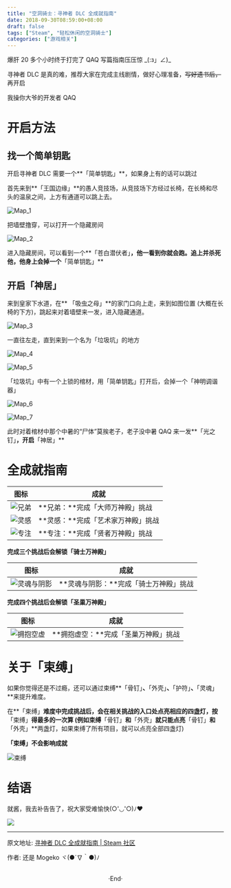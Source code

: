 ```yaml
---
title: "空洞骑士：寻神者 DLC 全成就指南"
date: 2018-09-30T08:59:00+08:00
draft: false
tags: ["Steam", "轻松休闲的空洞骑士"]
categories: ["游戏相关"]
---
```


爆肝 20 多个小时终于打完了 QAQ
写篇指南压压惊 \_(:з」∠)\_

寻神者 DLC 是真的难，推荐大家在完成主线剧情，做好心理准备，<del>写好遗书后，</del>再开启

<span class="spoiler" >我操你大爷的开发者 QAQ</span>

# 开启方法

## 找一个简单钥匙

开启寻神者 DLC 需要一个**「简单钥匙」**，如果身上有的话可以跳过

首先来到**「王国边缘」**的愚人竞技场，从竞技场下方经过长椅，在长椅和尽头的温泉之间，上方有通道可以跳上去。

![Map_1](https://steamuserimages-a.akamaihd.net/ugc/941706910127720802/3887766AB03FDE17ED254610E5333492A842F97D/)

把墙壁撸穿，可以打开一个隐藏房间

![Map_2](https://steamuserimages-a.akamaihd.net/ugc/941706910127722487/ECB6722E2C094422AB7F31D3C51441479AB392B8/)

进入隐藏房间，可以看到一个**「苍白潜伏者」**，他一看到你就会跑。追上并杀死他，他身上会掉一个**「简单钥匙」**

## 开启「神居」

来到皇家下水道，在** 「吸虫之母」**的家门口向上走，来到如图位置 (大概在长椅的下方)，跳起来对着墙壁来一发，进入隐藏通道。

![Map_3](https://steamuserimages-a.akamaihd.net/ugc/941706910127731980/0B267B9D66B22E341901C01D8E6E85FE0EDE11A6/)

一直往左走，直到来到一个名为「垃圾坑」的地方

![Map_4](https://steamuserimages-a.akamaihd.net/ugc/941706910127733672/EA2C53A1B6F0F14953B8E986E4C2DE10DAB4079F/)

![Map_5](https://steamuserimages-a.akamaihd.net/ugc/941706910127735000/65E00823B261FC2CF1AF313C8645DA683F908C9E/)

「垃圾坑」中有一个上锁的棺材，用「简单钥匙」打开后，会掉一个「神明调谐器」

![Map_6](https://steamuserimages-a.akamaihd.net/ugc/941706910127736304/4119CD178396BC63269BC57B13C8628413FC2C69/)

![Map_7](https://steamuserimages-a.akamaihd.net/ugc/941706910127737280/F396BFF24C1C5E02CC809B54CDECB2826E79DC42/)

此时对着棺材中那个中暑的“尸体”<span class="spoiler" >莫挨老子，老子没中暑 QAQ</span> 来一发**「光之钉」**，开启**「神居」**



# 全成就指南

| 图标                                                         | 成就                               |
| ------------------------------------------------------------ | ---------------------------------- |
| ![兄弟](https://steamuserimages-a.akamaihd.net/ugc/941706910127529487/9937E1FABC4F0EA2FEEBAFD0B6F20C025B52AEEC/) | **兄弟：**完成「大师万神殿」挑战   |
| ![灵感](https://steamuserimages-a.akamaihd.net/ugc/941706910127530081/17F7D048DECF5C20BAB0A7BD11F2FAC5CACA050A/) | **灵感：**完成「艺术家万神殿」挑战 |
| ![专注](https://steamuserimages-a.akamaihd.net/ugc/941706910127530647/382C7998E9B0B60A850D8BDF4C7F4A515A8B3481/) | **专注：**完成「贤者万神殿」挑战   |

**完成三个挑战后会解锁「骑士万神殿」**

| 图标                                                         | 成就                                   |
| ------------------------------------------------------------ | -------------------------------------- |
| ![灵魂与阴影](https://steamuserimages-a.akamaihd.net/ugc/941706910127531198/5857AE3A16211B09755B086F37F411ADEAD38131/) | **灵魂与阴影：**完成「骑士万神殿」挑战 |

**完成四个挑战后会解锁「圣巢万神殿」**

| 图标                                                         | 成就                                 |
| ------------------------------------------------------------ | ------------------------------------ |
| ![拥抱空虚](https://steamuserimages-a.akamaihd.net/ugc/941706910127531615/671C16432F460CDD9EFF88D5C01B4ABC7CFE2703/) | **拥抱虚空：**完成「圣巢万神殿」挑战 |



# 关于「束缚」

如果你觉得还是不过瘾，还可以通过束缚**「骨钉」**、**「外壳」**、**「护符」**、**「灵魂」**来提升难度。

在**「束缚」**难度中完成挑战后，会在相关挑战的入口处点亮相应的四盏灯，按**「束缚」**得最多的一次算 (例如束缚**「骨钉」**和**「外壳」**就只能点亮**「骨钉」**和**「外壳」**两盏灯，如果束缚了所有项目，就可以点亮全部四盏灯)

**「束缚」不会影响成就**



![束缚](https://steamuserimages-a.akamaihd.net/ugc/941706910127612824/BD136FFE9A6F394E584F627B32F2AFB747733473/)





# 结语

就酱，我去补告告了，祝大家受难愉快(○'◡'○)ﾉ♥

![](https://steamuserimages-a.akamaihd.net/ugc/941706910124697569/9E941323DE8DFE4CBE8746FF52F92855E8807A73/)



---

原文地址: [寻神者 DLC 全成就指南 | Steam 社区](https://steamcommunity.com/sharedfiles/filedetails/?id=1526374935)

作者: 还是 Mogeko ヾ(●´∇｀●)ﾉ





<br>

<center>  ·End·  </center>